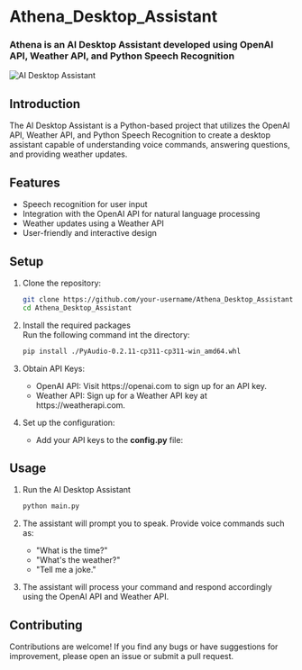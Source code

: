 # Athena_Desktop_Assistant

<h3>Athena is an AI Desktop Assistant developed using OpenAI API, Weather API, and Python Speech Recognition
</h3>


![AI Desktop Assistant](https://camo.githubusercontent.com/827677137ce9b69881e72e3d0fd02633fb7a7fd409db81c0b2b500fbaeb8ffa3/68747470733a2f2f67696666696c65732e616c706861636f646572732e636f6d2f3231322f3231323530382e676966)

## Introduction

The AI Desktop Assistant is a Python-based project that utilizes the OpenAI API, Weather API, and Python Speech Recognition to create a desktop assistant capable of understanding voice commands, answering questions, and providing weather updates.

## Features

- Speech recognition for user input
- Integration with the OpenAI API for natural language processing
- Weather updates using a Weather API
- User-friendly and interactive design

## Setup

1. Clone the repository:
   ```bash
   git clone https://github.com/your-username/Athena_Desktop_Assistant.git
   cd Athena_Desktop_Assistant
   
2. Install the required packages<br>
   Run the following command int the directory: 
   ```bash
   pip install ./PyAudio-0.2.11-cp311-cp311-win_amd64.whl

4. Obtain API Keys: 
    <ul>
      <li>OpenAI API: Visit https://openai.com to sign up for an API key.</li>
      <li>Weather API: Sign up for a Weather API key at https://weatherapi.com.</li>
    </ul>
    
5. Set up the configuration:
     <ul>
      <li>Add your API keys to the <b>config.py</b> file:</li>
    </ul>

## Usage

1. Run the AI Desktop Assistant
    ```python
    python main.py
    
2. The assistant will prompt you to speak. Provide voice commands such as:
     <ul>
       <li>"What is the time?"</li>
       <li>"What's the weather?"</li>
       <li>"Tell me a joke."</li>
     </ul>
     
3. The assistant will process your command and respond accordingly using the OpenAI API and Weather API.

## Contributing

Contributions are welcome! If you find any bugs or have suggestions for improvement, please open an issue or submit a pull request.


